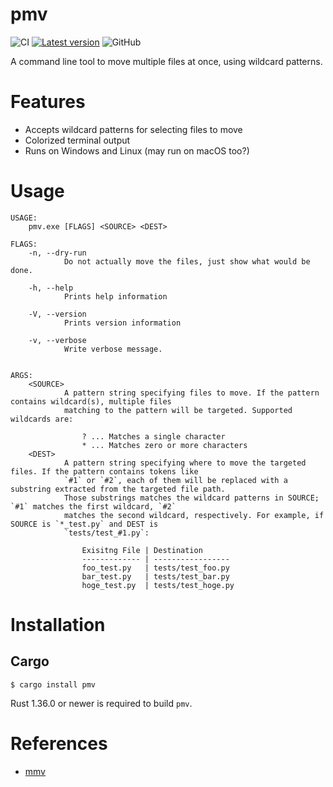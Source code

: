 # pmv

![CI](https://github.com/sgryjp/pmv/workflows/CI/badge.svg)
[![Latest version](https://img.shields.io/crates/v/pmv.svg)](https://crates.io/crates/pmv)
![GitHub](https://img.shields.io/github/license/sgryjp/pmv)

A command line tool to move multiple files at once, using wildcard patterns.

# Features

- Accepts wildcard patterns for selecting files to move
- Colorized terminal output
- Runs on Windows and Linux (may run on macOS too?)

# Usage

```text
USAGE:
    pmv.exe [FLAGS] <SOURCE> <DEST>

FLAGS:
    -n, --dry-run
            Do not actually move the files, just show what would be done.

    -h, --help
            Prints help information

    -V, --version
            Prints version information

    -v, --verbose
            Write verbose message.


ARGS:
    <SOURCE>
            A pattern string specifying files to move. If the pattern contains wildcard(s), multiple files
            matching to the pattern will be targeted. Supported wildcards are:

                ? ... Matches a single character
                * ... Matches zero or more characters
    <DEST>
            A pattern string specifying where to move the targeted files. If the pattern contains tokens like
            `#1` or `#2`, each of them will be replaced with a substring extracted from the targeted file path.
            Those substrings matches the wildcard patterns in SOURCE; `#1` matches the first wildcard, `#2`
            matches the second wildcard, respectively. For example, if SOURCE is `*_test.py` and DEST is
            `tests/test_#1.py`:

                Exisitng File | Destination
                ------------- | -----------------
                foo_test.py   | tests/test_foo.py
                bar_test.py   | tests/test_bar.py
                hoge_test.py  | tests/test_hoge.py
```

# Installation

## Cargo

    $ cargo install pmv

Rust 1.36.0 or newer is required to build `pmv`.

# References

- [mmv](https://ss64.com/bash/mmv.html)
